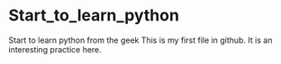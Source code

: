 # Start_to_learn_python
Start to learn python from the geek
This is my first file in github. It is an interesting practice here.

